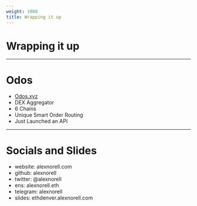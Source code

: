 ```yaml
---
weight: 1000
title: Wrapping it up
---
```


# Wrapping it up

---

# Odos

- [Odos.xyz](https://odos.xyz)
- DEX Aggregator
- 6 Chains
- Unique Smart Order Routing
- Just Launched an API

---

# Socials and Slides

- website: alexnorell.com
- github: alexnorell
- twitter: @alexnorell
- ens: alexnorell.eth
- telegram: alexnorell
- slides: ethdenver.alexnorell.com

